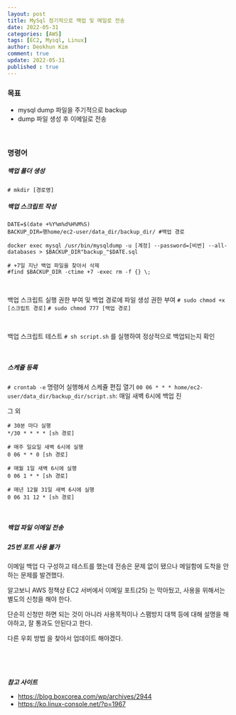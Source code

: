 ```yaml
---
layout: post
title: MySql 정기적으로 백업 및 메일로 전송
date: 2022-05-31
categories: [AWS]
tags: [EC2, Mysql, Linux]
author: Deokhun Kim
comment: true
update: 2022-05-31
published : true
---
```


### 목표
* mysql dump 파일을 주기적으로 backup
* dump 파일 생성 후 이메일로 전송

<br/>

### 명령어
##### 백업 폴더 생성
`# mkdir [경로명]`

##### 백업 스크립트 작성
```shell
DATE=$(date +%Y%m%d%H%M%S)
BACKUP_DIR=행home/ec2-user/data_dir/backup_dir/ #백업 경로

docker exec mysql /usr/bin/mysqldump -u [계정] --password=[비번] --all-databases > $BACKUP_DIR"backup_"$DATE.sql

# +7일 지난 백업 파일을 찾아서 삭제
#find $BACKUP_DIR -ctime +7 -exec rm -f {} \;
```
<br/>

백업 스크립트 실행 권한 부여 및 백업 경로에 파일 생성 권한 부여
`# sudo chmod +x [스크립트 경로]`
`# sudo chmod 777 [백업 경로]`

<br/>

백업 스크립트 테스트
`# sh script.sh` 를 실행하여 정상적으로 백업되는지 확인

<br/>

##### 스케쥴 등록
`# crontab -e` 명령어 실행해서 스케쥴 편집 열기
`00 06 * * * home/ec2-user/data_dir/backup_dir/script.sh`: 매일 새벽 6시에 백업 진

그 외
```shell
# 30분 마다 실행
*/30 * * * * [sh 경로]

# 매주 일요일 새벽 6시에 실행
0 06 * * 0 [sh 경로]

# 매월 1일 새벽 6시에 실행
0 06 1 * * [sh 경로]

# 매년 12월 31일 새벽 6시에 실행
0 06 31 12 * [sh 경로]
```

<br/>

##### 백업 파일 이메일 전송
##### 25번 포트 사용 불가

이메일 백업 다 구성하고 테스트를 했는데 전송은 문제 없이 됐으나 메일함에 도착을 안하는 문제를 발견했다.

알고보니 AWS 정책상 EC2 서버에서 이메일 포트(25) 는 막아뒀고, 사용을 위해서는 별도의 신청을 해야 한다.

단순히 신청만 하면 되는 것이 아니라 사용목적이나 스팸방지 대책 등에 대해 설명을 해야하고, 잘 통과도 안된다고 한다.

다른 우회 방법 을 찾아서 업데이트 해야겠다.



<br/>
<br/>
<br/>



***참고 사이트***
- https://blog.boxcorea.com/wp/archives/2944
- https://ko.linux-console.net/?p=1967
